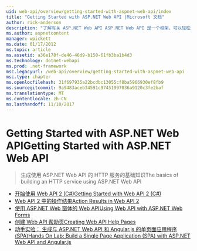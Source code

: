 ```yaml
---
uid: web-api/overview/getting-started-with-aspnet-web-api/index
title: "Getting Started with ASP.NET Web API |Microsoft 文档"
author: rick-anderson
description: "了解有关 ASP.NET Web API ASP.NET Web API 是一个框架，可以轻松地生成覆盖广泛的客户端，包括浏览器的 HTTP 服务..."
ms.author: aspnetcontent
manager: wpickett
ms.date: 01/17/2012
ms.topic: article
ms.assetid: a36e178f-de46-46d9-b150-61fb3ba1b4d3
ms.technology: dotnet-webapi
ms.prod: .net-framework
msc.legacyurl: /web-api/overview/getting-started-with-aspnet-web-api
msc.type: chapter
ms.openlocfilehash: 31f697935a22bcdbc13055cf8ba5966930ef8fb9
ms.sourcegitcommit: 9a9483aceb34591c97451997036a9120c3fe2baf
ms.translationtype: MT
ms.contentlocale: zh-CN
ms.lasthandoff: 11/10/2017
---
```

<a name="getting-started-with-aspnet-web-api"></a><span data-ttu-id="e3226-103">Getting Started with ASP.NET Web API</span><span class="sxs-lookup"><span data-stu-id="e3226-103">Getting Started with ASP.NET Web API</span></span>
====================
> <span data-ttu-id="e3226-104">生成使用 ASP.NET Web API 的 HTTP 服务的基础知识</span><span class="sxs-lookup"><span data-stu-id="e3226-104">The basics of building an HTTP service using ASP.NET Web API</span></span>


- [<span data-ttu-id="e3226-105">开始使用 Web API 2 (C#)</span><span class="sxs-lookup"><span data-stu-id="e3226-105">Getting Started with Web API 2 (C#)</span></span>](tutorial-your-first-web-api.md)
- [<span data-ttu-id="e3226-106">Web API 2 中的操作结果</span><span class="sxs-lookup"><span data-stu-id="e3226-106">Action Results in Web API 2</span></span>](action-results.md)
- [<span data-ttu-id="e3226-107">使用 ASP.NET Web 窗体的 Web API</span><span class="sxs-lookup"><span data-stu-id="e3226-107">Using Web API with ASP.NET Web Forms</span></span>](using-web-api-with-aspnet-web-forms.md)
- [<span data-ttu-id="e3226-108">创建 Web API 帮助页</span><span class="sxs-lookup"><span data-stu-id="e3226-108">Creating Web API Help Pages</span></span>](creating-api-help-pages.md)
- [<span data-ttu-id="e3226-109">动手实验： 生成与 ASP.NET Web API 和 Angular.js 的单页面应用程序 (SPA)</span><span class="sxs-lookup"><span data-stu-id="e3226-109">Hands On Lab: Build a Single Page Application (SPA) with ASP.NET Web API and Angular.js</span></span>](build-a-single-page-application-spa-with-aspnet-web-api-and-angularjs.md)

